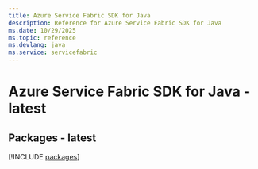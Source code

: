 ```yaml
---
title: Azure Service Fabric SDK for Java
description: Reference for Azure Service Fabric SDK for Java
ms.date: 10/29/2025
ms.topic: reference
ms.devlang: java
ms.service: servicefabric
---
```

# Azure Service Fabric SDK for Java - latest
## Packages - latest
[!INCLUDE [packages](service-fabric-index.md)]